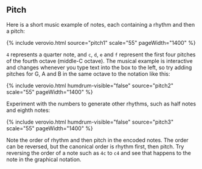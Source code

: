 
## Pitch ##

Here is a short music example of notes, each containing a rhythm
and then a pitch:

{% include verovio.html
	source="pitch1"
	scale="55"
	pageWidth="1400"
%}
<script type="application/x-humdrum" id="pitch1">
**kern
4c
4d
4e
4f
*-
</script>

`4` represents a quarter note, and `c`, `d`, `e` and `f` represent
the first four pitches of the fourth octave (middle-C octave).  The
musical example is interactive and changes whenever you type
text into the box to the left, so try adding pitches for G, A and B
in the same octave to the notation like this:  

{% include verovio.html
	humdrum-visible="false"
	source="pitch2"
	scale="55"
	pageWidth="1400"
%}
<script type="application/x-humdrum" id="pitch2">
**kern
4c
4d
4e
4f
4g
4a
4b
*-
</script>


Experiment with the numbers to generate other
rhythms, such as half notes and eighth notes:

{% include verovio.html
	humdrum-visible="false"
	source="pitch3"
	scale="55"
	pageWidth="1400"
%}
<script type="application/x-humdrum" id="pitch3">
**kern
8c
2d
8e
8f
4g
4a
2b
*-
</script>

Note the order of rhythm and then pitch in the encoded notes.  The
order can be reversed, but the canonical order is rhythm first,
then pitch.  Try reversing the order of a note such as `4c` to `c4`
and see that happens to the note in the graphical notation.
